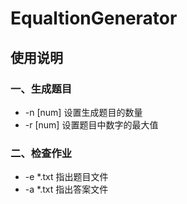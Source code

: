 # EqualtionGenerator
## 使用说明
### 一、生成题目
* -n [num] 设置生成题目的数量
* -r [num] 设置题目中数字的最大值
### 二、检查作业
* -e *.txt 指出题目文件
* -a *.txt 指出答案文件
